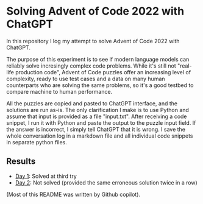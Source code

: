# Solving Advent of Code 2022 with ChatGPT

In this repository I log my attempt to solve Advent of Code 2022 with ChatGPT.

The purpose of this experiment is to see if modern language models can reliably solve incresingly complex code problems. While it's still not "real-life production code", Advent of Code puzzles offer an increasing level of complexity, ready to use test cases and a data on many human counterparts who are solving the same problems, so it's a good testbed to compare machine to human performance.

All the puzzles are copied and pasted to ChatGPT interface, and the solutions are run as-is. The only clarification I make is to use Python and assume that input is provided as a file "input.txt". After receiving a code snippet, I run it with Python and paste the output to the puzzle input field. If the answer is incorrect, I simply tell ChatGPT that it is wrong. I save the whole conversation log in a markdown file and all individual code snippets in separate python files.

## Results

- [Day 1](./day_1/README.md): Solved at third try
- [Day 2](./day_2/README.md): Not solved (provided the same erroneous solution twice in a row)

(Most of this README was written by Github copilot).
